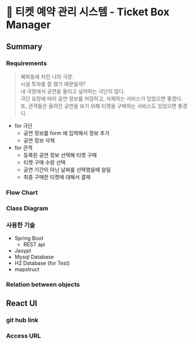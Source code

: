 # 🍿 티켓 예약 관리 시스템 - Ticket Box Manager

## Summary

### Requirements
> 혜화동에 차린 나의 극장.<br>
> 시설 투자를 잘 했기 때문일까? <br> 
> 내 극장에서 공연을 올리고 싶어하는 극단이 많다. <br>
> 극단 요청에 따라 공연 정보를 저장하고, 삭제하는 서비스가 있었으면 좋겠다. <br> 
> 또, 관객들은 올려진 공연을 보기 위해 티켓을 구매하는 서비스도 있었으면 좋겠다.

- for 극단
  - 공연 정보를 form 에 입력해서 정보 추가
  - 공연 정보 삭제
- for 관객
  - 등록된 공연 정보 선택해 티켓 구매
  - 티켓 구매 수량 선택
  - 공연 기간이 아닌 날짜를 선택했을때 알림
  - 최종 구매한 티켓에 대해서 결제

### Flow Chart

### Class Diagram

### 사용한 기술
- Spring Boot
  - REST api
- Jasypt
- Mysql Database
- H2 Database (for Test)
- mapstruct

### Relation between objects

## React UI
### git hub link

### Access URL
